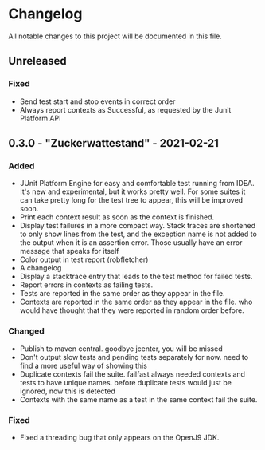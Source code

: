 # Changelog

All notable changes to this project will be documented in this file.

## Unreleased

### Fixed

- Send test start and stop events in correct order
- Always report contexts as Successful, as requested by the Junit Platform API

## 0.3.0 - "Zuckerwattestand" - 2021-02-21

### Added

- JUnit Platform Engine for easy and comfortable test running from IDEA. It's new and experimental, but it works pretty
  well. For some suites it can take pretty long for the test tree to appear, this will be improved soon.
- Print each context result as soon as the context is finished.
- Display test failures in a more compact way. Stack traces are shortened to only show lines from the test, and the
  exception name is not added to the output when it is an assertion error. Those usually have an error message that
  speaks for itself
- Color output in test report (robfletcher)
- A changelog
- Display a stacktrace entry that leads to the test method for failed tests.
- Report errors in contexts as failing tests.
- Tests are reported in the same order as they appear in the file.
- Contexts are reported in the same order as they appear in the file. who would have thought that they were reported in
  random order before.

### Changed

- Publish to maven central. goodbye jcenter, you will be missed
- Don't output slow tests and pending tests separately for now. need to find a more useful way of showing this
- Duplicate contexts fail the suite. failfast always needed contexts and tests to have unique names. before duplicate
  tests would just be ignored, now this is detected
- Contexts with the same name as a test in the same context fail the suite.

### Fixed

- Fixed a threading bug that only appears on the OpenJ9 JDK.
 

